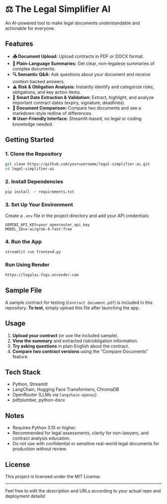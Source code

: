 # ⚖ The Legal Simplifier AI

An AI-powered tool to make legal documents understandable and actionable for everyone.

## Features

* **📤 Document Upload:** Upload contracts in PDF or DOCX format.
* **📝 Plain-Language Summaries:** Get clear, non-legalese summaries of complex documents.
* **🔍 Semantic Q\&A:** Ask questions about your document and receive context-backed answers.
* **⚠️ Risk & Obligation Analysis:** Instantly identify and categorize risks, obligations, and key action items.
* **📅 Smart Date Extraction & Validation:** Extract, highlight, and analyze important contract dates (expiry, signature, deadlines).
* **📄 Document Comparison:** Compare two documents and see a markdown-style redline of differences.
* **🌐 User-Friendly Interface:** Streamlit-based, no legal or coding knowledge needed.

## Getting Started

### 1. Clone the Repository

```bash
git clone https://github.com/yourusername/legal-simplifier-ai.git
cd legal-simplifier-ai
```

### 2. Install Dependencies

```bash
pip install -r requirements.txt
```

### 3. Set Up Your Environment

Create a `.env` file in the project directory and add your API credentials:

```
GEMINI_API_KEY=your_openrouter_api_key
MODEL_ID=x-ai/grok-4-fast:free
```

### 4. Run the App

```bash
streamlit run frontend.py
```

### Run Using Render

```bash
https://legalai-fugs.onrender.com
```

## Sample File

A sample contract for testing (`Contract document.pdf`) is included in this repository.
**To test**, simply upload this file after launching the app.

## Usage

1. **Upload your contract** (or use the included sample).
2. **View the summary** and extracted risk/obligation information.
3. **Try asking questions** in plain English about the contract.
4. **Compare two contract versions** using the "Compare Documents" feature.

## Tech Stack

* Python, Streamlit
* LangChain, Hugging Face Transformers, ChromaDB
* OpenRouter (LLMs via `langchain-openai`)
* pdfplumber, python-docx

## Notes

* Requires Python 3.10 or higher.
* Recommended for legal assessments, clarity for non-lawyers, and contract analysis education.
* Do not use with confidential or sensitive real-world legal documents for production without review.

## License

This project is licensed under the MIT License.

---

Feel free to edit the description and URLs according to your actual repo and deployment details!
